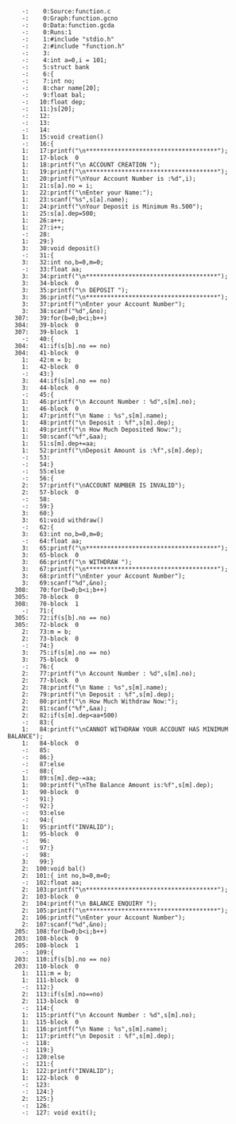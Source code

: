        -:    0:Source:function.c
        -:    0:Graph:function.gcno
        -:    0:Data:function.gcda
        -:    0:Runs:1
        -:    1:#include "stdio.h"
        -:    2:#include "function.h"
        -:    3:
        -:    4:int a=0,i = 101;
        -:    5:struct bank
        -:    6:{
        -:    7:int no;
        -:    8:char name[20];
        -:    9:float bal;
        -:   10:float dep;
        -:   11:}s[20];
        -:   12:
        -:   13:
        -:   14:
        1:   15:void creation()
        -:   16:{
        1:   17:printf("\n*************************************");
        1:   17-block  0
        1:   18:printf("\n ACCOUNT CREATION ");
        1:   19:printf("\n*************************************");
        1:   20:printf("\nYour Account Number is :%d",i);
        1:   21:s[a].no = i;
        1:   22:printf("\nEnter your Name:");
        1:   23:scanf("%s",s[a].name);
        1:   24:printf("\nYour Deposit is Minimum Rs.500");
        1:   25:s[a].dep=500;
        1:   26:a++;
        1:   27:i++;
        -:   28:
        1:   29:}
        3:   30:void deposit()
        -:   31:{
        3:   32:int no,b=0,m=0;
        -:   33:float aa;
        3:   34:printf("\n*************************************");
        3:   34-block  0
        3:   35:printf("\n DEPOSIT ");
        3:   36:printf("\n*************************************");
        3:   37:printf("\nEnter your Account Number");
        3:   38:scanf("%d",&no);
      307:   39:for(b=0;b<i;b++)
      304:   39-block  0
      307:   39-block  1
        -:   40:{
      304:   41:if(s[b].no == no)
      304:   41-block  0
        1:   42:m = b;
        1:   42-block  0
        -:   43:}
        3:   44:if(s[m].no == no)
        3:   44-block  0
        -:   45:{
        1:   46:printf("\n Account Number : %d",s[m].no);
        1:   46-block  0
        1:   47:printf("\n Name : %s",s[m].name);
        1:   48:printf("\n Deposit : %f",s[m].dep);
        1:   49:printf("\n How Much Deposited Now:");
        1:   50:scanf("%f",&aa);
        1:   51:s[m].dep+=aa;
        1:   52:printf("\nDeposit Amount is :%f",s[m].dep);
        -:   53:
        -:   54:}
        -:   55:else
        -:   56:{
        2:   57:printf("\nACCOUNT NUMBER IS INVALID");
        2:   57-block  0
        -:   58:
        -:   59:}
        3:   60:}
        3:   61:void withdraw()
        -:   62:{
        3:   63:int no,b=0,m=0;
        -:   64:float aa;
        3:   65:printf("\n*************************************");
        3:   65-block  0
        3:   66:printf("\n WITHDRAW ");
        3:   67:printf("\n*************************************");
        3:   68:printf("\nEnter your Account Number");
        3:   69:scanf("%d",&no);
      308:   70:for(b=0;b<i;b++)
      305:   70-block  0
      308:   70-block  1
        -:   71:{
      305:   72:if(s[b].no == no)
      305:   72-block  0
        2:   73:m = b;
        2:   73-block  0
        -:   74:}
        3:   75:if(s[m].no == no)
        3:   75-block  0
        -:   76:{
        2:   77:printf("\n Account Number : %d",s[m].no);
        2:   77-block  0
        2:   78:printf("\n Name : %s",s[m].name);
        2:   79:printf("\n Deposit : %f",s[m].dep);
        2:   80:printf("\n How Much Withdraw Now:");
        2:   81:scanf("%f",&aa);
        2:   82:if(s[m].dep<aa+500)
        -:   83:{
        1:   84:printf("\nCANNOT WITHDRAW YOUR ACCOUNT HAS MINIMUM BALANCE");
        1:   84-block  0
        -:   85:
        -:   86:}
        -:   87:else
        -:   88:{
        1:   89:s[m].dep-=aa;
        1:   90:printf("\nThe Balance Amount is:%f",s[m].dep);
        1:   90-block  0
        -:   91:}
        -:   92:}
        -:   93:else
        -:   94:{
        1:   95:printf("INVALID");
        1:   95-block  0
        -:   96:
        -:   97:}
        -:   98:
        3:   99:}
        2:  100:void bal()
        2:  101:{ int no,b=0,m=0;
        -:  102:float aa;
        2:  103:printf("\n*************************************");
        2:  103-block  0
        2:  104:printf("\n BALANCE ENQUIRY ");
        2:  105:printf("\n*************************************");
        2:  106:printf("\nEnter your Account Number");
        2:  107:scanf("%d",&no);
      205:  108:for(b=0;b<i;b++)
      203:  108-block  0
      205:  108-block  1
        -:  109:{
      203:  110:if(s[b].no == no)
      203:  110-block  0
        1:  111:m = b;
        1:  111-block  0
        -:  112:}
        2:  113:if(s[m].no==no)
        2:  113-block  0
        -:  114:{
        1:  115:printf("\n Account Number : %d",s[m].no);
        1:  115-block  0
        1:  116:printf("\n Name : %s",s[m].name);
        1:  117:printf("\n Deposit : %f",s[m].dep);
        -:  118:
        -:  119:}
        -:  120:else
        -:  121:{
        1:  122:printf("INVALID");
        1:  122-block  0
        -:  123:
        -:  124:}
        2:  125:}
        -:  126:
        -:  127: void exit();
